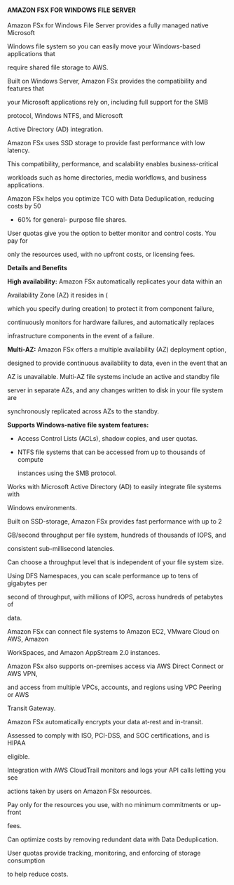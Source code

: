#### AMAZON FSX FOR WINDOWS FILE SERVER


Amazon FSx for Windows File Server provides a fully managed native Microsoft

Windows file system so you can easily move your Windows-based applications that

require shared file storage to AWS.


Built on Windows Server, Amazon FSx provides the compatibility and features that

your Microsoft applications rely on, including full support for the SMB

protocol, Windows NTFS, and Microsoft


Active Directory (AD) integration.


Amazon FSx uses SSD storage to provide fast performance with low latency.


This compatibility, performance, and scalability enables business-critical

workloads such as home directories, media workflows, and business applications.


Amazon FSx helps you optimize TCO with Data Deduplication, reducing costs by 50

- 60% for general- purpose file shares.


User quotas give you the option to better monitor and control costs. You pay for

only the resources used, with no upfront costs, or licensing fees.


**Details and Benefits**


**High availability:** Amazon FSx automatically replicates your data within an

Availability Zone (AZ) it resides in (

which you specify during creation) to protect it from component failure,

continuously monitors for hardware failures, and automatically replaces

infrastructure components in the event of a failure.


**Multi-AZ:** Amazon FSx offers a multiple availability (AZ) deployment option,

designed to provide continuous availability to data, even in the event that an

AZ is unavailable. Multi-AZ file systems include an active and standby file

server in separate AZs, and any changes written to disk in your file system are

synchronously replicated across AZs to the standby.


**Supports Windows-native file system features:**


- Access Control Lists (ACLs), shadow copies, and user quotas.

- NTFS file systems that can be accessed from up to thousands of compute

  instances using the SMB protocol.


Works with Microsoft Active Directory (AD) to easily integrate file systems with

Windows environments.


Built on SSD-storage, Amazon FSx provides fast performance with up to 2

GB/second throughput per file system, hundreds of thousands of IOPS, and

consistent sub-millisecond latencies.


Can choose a throughput level that is independent of your file system size.


Using DFS Namespaces, you can scale performance up to tens of gigabytes per

second of throughput, with millions of IOPS, across hundreds of petabytes of

data.


Amazon FSx can connect file systems to Amazon EC2, VMware Cloud on AWS, Amazon

WorkSpaces, and Amazon AppStream 2.0 instances.


Amazon FSx also supports on-premises access via AWS Direct Connect or AWS VPN,

and access from multiple VPCs, accounts, and regions using VPC Peering or AWS

Transit Gateway.


Amazon FSx automatically encrypts your data at-rest and in-transit.


Assessed to comply with ISO, PCI-DSS, and SOC certifications, and is HIPAA

eligible.


Integration with AWS CloudTrail monitors and logs your API calls letting you see

actions taken by users on Amazon FSx resources.


Pay only for the resources you use, with no minimum commitments or up-front

fees.


Can optimize costs by removing redundant data with Data Deduplication.


User quotas provide tracking, monitoring, and enforcing of storage consumption

to help reduce costs.

